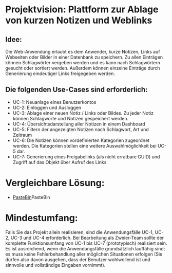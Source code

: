 # Projektvision: Plattform zur Ablage von kurzen Notizen und Weblinks

## Idee: 
Die Web-Anwendung erlaubt es dem Anwender, kurze Notizen, Links auf Webseiten oder Bilder in einer Datenbank zu speichern.
Zu allen Einträgen können Schlagwörter vergeben werden und es kann nach Schlagwörtern gesucht oder sortiert werden.
Außerdem können einzelne Einträge durch Generierung eindeutiger Links freigegeben werden.

## Die folgenden Use-Cases sind erforderlich:
+ UC-1: Neuanlage eines Benutzerkontos
+ UC-2: Einloggen und Ausloggen
+ UC-3: Ablage einer neuen Notiz / Links oder Bildes. Zu jeder Notiz können Schlagworte und Notizen gespeichert werden.
+ UC-4: Übersichtsdarstellung aller Notizen in einem Dashboard
+ UC-5: Filtern der angezeigten Notizen nach Schlagwort, Art und Zeitraum
+ UC-6: Die Notizen können vordefinierten Kategorien zugeordnet werden. Die Kategorien stellen eine weitere Auswahlmöglichkeit bei UC-5 dar.
+ UC-7: Generierung eines Freigabelinks (als nicht erratbare GUID) und Zugriff auf das Objekt über Aufruf des Links

# Vergleichbare Lösung: 
+ [PasteBin](https://pastebin.com)PasteBin

# Mindestumfang: 
Falls Sie das Projekt allein realisieren, sind die Anwendungsfälle UC-1, UC-2, UC-3 und UC-4 erforderlich.
Bei Bearbeitung als Zweier-Team sollte der komplette Funktionsumfang von UC-1 bis UC-7 (prototypisch) realisiert sein.
Es ist ausreichend, wenn die Anwendungsfälle grundsätzlich lauffähig sind; es muss keine Fehlerbehandlung aller möglichen Situationen erfolgen (Sie dürfen also davon ausgehen, dass der Benutzer wohlwollend ist und sinnvolle und vollständige Eingaben vornimmt).